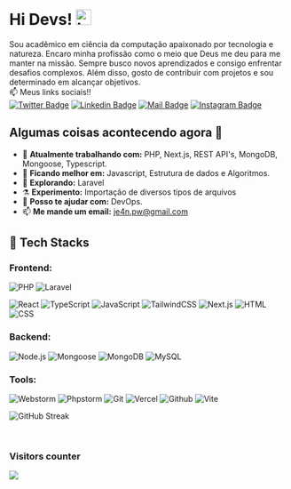 # Hi Devs! <img src="https://user-images.githubusercontent.com/1303154/88677602-1635ba80-d120-11ea-84d8-d263ba5fc3c0.gif" width="28px" height="28px" alt="hi">

Sou acadêmico em ciência da computação apaixonado por tecnologia e natureza.
Encaro minha profissão como o meio que Deus me deu para me manter na missão. Sempre busco novos aprendizados e consigo enfrentar desafios complexos.
Além disso, gosto de contribuir com projetos e sou determinado em alcançar objetivos.
<br>
:mailbox: Meus links sociais!! <br>
[![Twitter Badge](https://img.shields.io/badge/-@je4npw-1ca0f1?style=flat&labelColor=1ca0f1&logo=twitter&logoColor=white&link=https://twitter.com/je4npw)](https://twitter.com/je4npw)
[![Linkedin Badge](https://img.shields.io/badge/-je4npw-0e76a8?style=flat&labelColor=0e76a8&logo=linkedin&logoColor=white)](https://www.linkedin.com/in/je4npw/)
[![Mail Badge](https://img.shields.io/badge/-je4n.pw-c0392b?style=flat&labelColor=c0392b&logo=gmail&logoColor=white)](mailto:je4n.pw@gmail.com)
[![Instagram Badge](https://img.shields.io/badge/-je4n.pw-ffffff?style=flat&labelColor=white&logo=Instagram&logoColor=purple)](https://instagram.com/je4npw)
<br>
## Algumas coisas acontecendo agora 👀

- 🔭 <b>Atualmente trabalhando com:</b> PHP, Next.js, REST API's, MongoDB, Mongoose, Typescript.
- 🌱 <b>Ficando melhor em:</b>  Javascript, Estrutura de dados e Algoritmos.
- 🤔 <b>Explorando:</b> Laravel
- ⚗️ <b>Experimento:</b> Importação de diversos tipos de arquivos
- 💬 <b>Posso te ajudar com:</b> DevOps.
- 📫 <b>Me mande um email:</b> <a href="mailto:je4n.pw@gmail.com" target="_blank">je4n.pw@gmail.com</a>

## 💼 Tech Stacks

### Frontend:
![PHP](https://img.shields.io/badge/PHP-764ABC.svg?style=for-the-badge&logo=PHP&logoColor=white)
![Laravel](https://img.shields.io/badge/-Laravel-764ABC?style=for-the-badge&labelColor=FF2D20&logo=laravel&logoColor=ffffff)

![React](https://img.shields.io/badge/React-61DAFB.svg?style=for-the-badge&logo=React&logoColor=black)
![TypeScript](https://img.shields.io/badge/TypeScript-3178C6.svg?style=for-the-badge&logo=TypeScript&logoColor=white)
![JavaScript](https://img.shields.io/badge/JavaScript-F7DF1E.svg?style=for-the-badge&logo=JavaScript&logoColor=black)
![TailwindCSS](https://img.shields.io/badge/Tailwind%20CSS-06B6D4.svg?style=for-the-badge&logo=Tailwind-CSS&logoColor=white)
![Next.js](https://img.shields.io/badge/Next.js-000000.svg?style=for-the-badge&logo=nextdotjs&logoColor=white)
![HTML](https://img.shields.io/badge/HTML5-E34F26?style=for-the-badge&logo=html5&logoColor=white)
![CSS](https://img.shields.io/badge/-css3-1572B6?&style=for-the-badge&logo=css3&logoColor=white)

### Backend:
![Node.js](https://img.shields.io/badge/Node.js-339933?style=for-the-badge&logo=nodedotjs&logoColor=white)
![Mongoose](https://img.shields.io/badge/Mongoose-green?style=for-the-badge&logo=mongoose&logoColor=white)
![MongoDB](https://img.shields.io/badge/MongoDB-green?style=for-the-badge&logo=mongodb&logoColor=white)
![MySQL](https://img.shields.io/badge/MySQL-yellow?style=for-the-badge&logo=mysql&logoColor=white)

### Tools:
![Webstorm](https://img.shields.io/badge/-Webstorm-007ACC?&style=for-the-badge&logo=webstorm&logoColor=white)
![Phpstorm](https://img.shields.io/badge/-Phpstorm-007ACC?&style=for-the-badge&logo=phpstorm&logoColor=white)
![Git](https://img.shields.io/badge/-Git-F05032?&style=for-the-badge&logo=git&logoColor=white)
![Vercel](https://img.shields.io/badge/Vercel-000000?style=for-the-badge&logo=vercel&logoColor=white)
![Github](https://img.shields.io/badge/Github-00C7B7?style=for-the-badge&logo=github&logoColor=white)
![Vite](https://img.shields.io/badge/Vite-646CFF.svg?style=for-the-badge&logo=Vite&logoColor=white)


<!-- card -->
![GitHub Streak](https://streak-stats.demolab.com?user=je4npw&theme=one-dark-pro&locale=pt_BR&date_format=j%2Fn%5B%2FY%5D)

<!-- visitor counter -->
<br>
<h3> Visitors counter </h3>
<p>
  <a href="https://github.com/ParthGohil21/github-profile-count">
    <img align="center" src="https://profile-counter.glitch.me/{je4npw}/count.svg" />
    </a>
</p>
